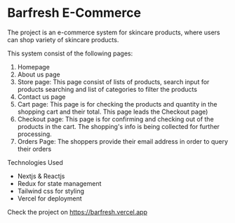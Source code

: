 
# Barfresh E-Commerce

The project is an e-commerce system for skincare products, where users can shop variety of skincare products.

This system consist of the following pages:

1. Homepage 
2. About us page
3. Store page: This page consist of lists of products, search input for products searching and list of categories to filter the products
4. Contact us page
5. Cart page: This page is for checking the products and quantity in the shopping cart and their total. This page leads the Checkout page)
6. Checkout page: This page is for confirming and checking out of the products in the cart. The shopping's info is being collected for further processing.
7. Orders Page: The shoppers provide their email address in order to query their orders 

Technologies Used 

+ Nextjs & Reactjs
+ Redux for state management
+ Tailwind css for styling 
+ Vercel for deployment

Check the project on https://barfresh.vercel.app
